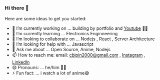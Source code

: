 ### Hi there 👋

Here are some ideas to get you started:

- 🔭 I’m currently working on ... building by portfolio and [Youtube](https://www.youtube.com/channel/UCsfVPa8HQlFLuvGcBmWRh_w) 🤘🏻
- 🌱 I’m currently learning ... Electronics Enginneering 
- 👯 I’m looking to collaborate on ... Nodejs , React , Server Architecture
- 🤔 I’m looking for help with ... Javascript
- 💬 Ask me about ... Open Source, Anime, Nodejs
- 📫 How to reach me: email: cbipin2000@gmail.com , [Instagram](https://instagram.com/skatebored____/) , [LinkedIn](https://www.linkedin.com/in/bipin-s-c/)
- 😄 Pronouns: ... he/him 🤷‍♂️
- ⚡ Fun fact: ... i watch a lot of anime😅

